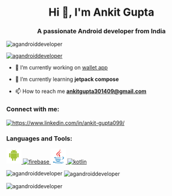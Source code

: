 <h1 align="center">Hi 👋, I'm Ankit Gupta</h1>
<h3 align="center">A passionate Android developer from India</h3>

<p align="left"> <img src="https://komarev.com/ghpvc/?username=agandroiddeveloper&label=Profile%20views&color=0e75b6&style=flat" alt="agandroiddeveloper" /> </p>

<p align="left"> <a href="https://github.com/ryo-ma/github-profile-trophy"><img src="https://github-profile-trophy.vercel.app/?username=agandroiddeveloper" alt="agandroiddeveloper" /></a> </p>

- 🔭 I’m currently working on [wallet app](https://play.google.com/store/apps/details?id=com.digitalwallet.mobilecards&hl=en_IN)

- 🌱 I’m currently learning **jetpack compose**

- 📫 How to reach me **ankitgupta301409@gmail.com**

<h3 align="left">Connect with me:</h3>
<p align="left">
<a href="https://linkedin.com/in/https://www.linkedin.com/in/ankit-gupta099/" target="blank"><img align="center" src="https://raw.githubusercontent.com/rahuldkjain/github-profile-readme-generator/master/src/images/icons/Social/linked-in-alt.svg" alt="https://www.linkedin.com/in/ankit-gupta099/" height="30" width="40" /></a>
</p>

<h3 align="left">Languages and Tools:</h3>
<p align="left"> <a href="https://developer.android.com" target="_blank" rel="noreferrer"> <img src="https://raw.githubusercontent.com/devicons/devicon/master/icons/android/android-original-wordmark.svg" alt="android" width="40" height="40"/> </a> <a href="https://firebase.google.com/" target="_blank" rel="noreferrer"> <img src="https://www.vectorlogo.zone/logos/firebase/firebase-icon.svg" alt="firebase" width="40" height="40"/> </a> <a href="https://www.java.com" target="_blank" rel="noreferrer"> <img src="https://raw.githubusercontent.com/devicons/devicon/master/icons/java/java-original.svg" alt="java" width="40" height="40"/> </a> <a href="https://kotlinlang.org" target="_blank" rel="noreferrer"> <img src="https://www.vectorlogo.zone/logos/kotlinlang/kotlinlang-icon.svg" alt="kotlin" width="40" height="40"/> </a> </p>

<p><img align="left" src="https://github-readme-stats.vercel.app/api/top-langs?username=agandroiddeveloper&show_icons=true&locale=en&layout=compact" alt="agandroiddeveloper" /></p>

<p>&nbsp;<img align="center" src="https://github-readme-stats.vercel.app/api?username=agandroiddeveloper&show_icons=true&locale=en" alt="agandroiddeveloper" /></p>

<p><img align="center" src="https://github-readme-streak-stats.herokuapp.com/?user=agandroiddeveloper&" alt="agandroiddeveloper" /></p>
